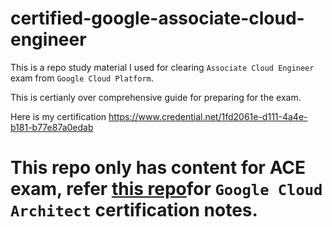 # certified-google-associate-cloud-engineer

This is a repo study material I used for clearing `Associate Cloud Engineer` exam from `Google Cloud Platform`.


This is certianly over comprehensive guide for preparing for the exam. 


Here is my certification https://www.credential.net/1fd2061e-d111-4a4e-b181-b77e87a0edab 


# This repo only has content for ACE exam, refer [this repo](https://github.com/dnyaneshlb/certified-google-cloud-architect)for `Google Cloud Architect` certification notes.
